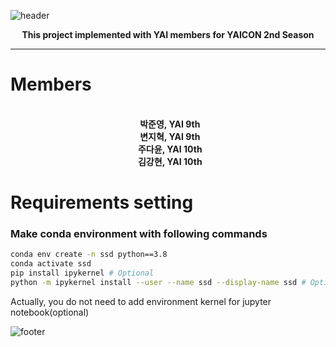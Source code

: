![header](https://capsule-render.vercel.app/api?type=waving&color=timeGradient&height=250&section=header&text=Synthetic%20Speech%20Detection&fontSize=45&animation=fadeIn&fontColor=FFFFFF&fontAlignY=40)
<!-- 
<p align="center"><a href="#">
    <img src="https://capsule-render.vercel.app/api?type=waving&color=0:F9D976,100:F39F86&height=250&section=header&text="Synthetic speech detection" &fontSize=40&animation=fadeIn&fontColor=FFFFFF&fontAlignY=40" alt="header" />
</a></p>
 -->

<p align="center"; font-size=24px><b>This project implemented with YAI members for YAICON 2nd Season</b></p>

---

# Members

<p align="center"> <b>
</br> &nbsp; 박준영, YAI 9th
</br> &nbsp; 변지혁, YAI 9th
</br> &nbsp; 주다윤, YAI 10th
</br> &nbsp; 김강현, YAI 10th
</b></p> 

# Requirements setting

### Make conda environment with following commands
```bash
conda env create -n ssd python==3.8
conda activate ssd
pip install ipykernel # Optional
python -m ipykernel install --user --name ssd --display-name ssd # Optional
```

Actually, you do not need to add environment kernel for jupyter notebook(optional)


![footer](https://capsule-render.vercel.app/api?type=waving&color=timeGradient&height=150&section=footer&animation=fadeIn&fontColor=FFFFFF&fontAlignY=40)
